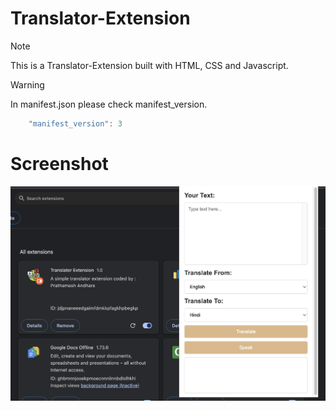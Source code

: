 # Translator-Extension
> [!NOTE]
> This is a Translator-Extension built with HTML, CSS and Javascript.



> [!WARNING]
> In manifest.json please check manifest_version.

```javascript
    "manifest_version": 3
```
# Screenshot

![Screenshot](screenshot.png)
